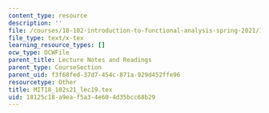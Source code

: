 ```yaml
---
content_type: resource
description: ''
file: /courses/18-102-introduction-to-functional-analysis-spring-2021/18125c18a9eaf5a34e604d35bcc68b29_MIT18_102s21_lec19.tex
file_type: text/x-tex
learning_resource_types: []
ocw_type: OCWFile
parent_title: Lecture Notes and Readings
parent_type: CourseSection
parent_uid: f3f68fed-37d7-454c-871a-929d452ffe96
resourcetype: Other
title: MIT18_102s21_lec19.tex
uid: 18125c18-a9ea-f5a3-4e60-4d35bcc68b29
---
```

